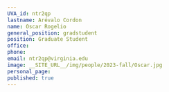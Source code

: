 ```yaml
---
UVA_id: ntr2qp
lastname: Arévalo Cordon
name: Oscar Rogelio
general_position: gradstudent
position: Graduate Student
office: 
phone: 
email: ntr2qp@virginia.edu
image: __SITE_URL__/img/people/2023-fall/Oscar.jpg
personal_page:
published: true
---
```

